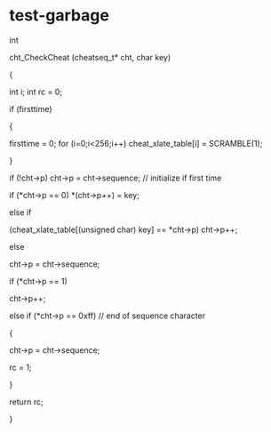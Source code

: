 # test-garbage
int

cht_CheckCheat (cheatseq_t* cht, char key)

{

int i; int rc = 0;

if (firsttime)

{

firsttime = 0; for (i=0;i<256;i++) cheat_xlate_table[i] = SCRAMBLE(1);

}

if (!cht->p) cht->p = cht->sequence; // initialize if first time

if (*cht->p == 0) *(cht->p++) = key;

else if

(cheat_xlate_table[(unsigned char) key] == *cht->p) cht->p++;

else

cht->p = cht->sequence;

if (*cht->p == 1)

cht->p++;

else if (*cht->p == 0xff) // end of sequence character

{

cht->p = cht->sequence;

rc = 1;

}

return rc;

}
